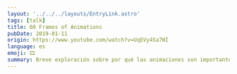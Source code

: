 ```yaml
---
layout: '../../../layouts/EntryLink.astro'
tags: [talk]
title: 60 Frames of Animations
pubDate: 2019-01-11
origin: https://www.youtube.com/watch?v=UqEVy4Sa7WI
language: es
emoji: 🎞️
summary: Breve exploración sobre por qué las animaciones son importantes en una aplicación y programación en vivo sombre cómo optimizar una animación con CSS y JavaScript.
---
```

